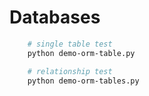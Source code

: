 # Databases

```bash
    # single table test
    python demo-orm-table.py

    # relationship test
    python demo-orm-tables.py
```